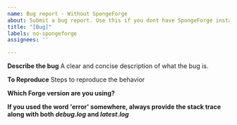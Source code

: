 ```yaml
---
name: Bug report - Without SpongeForge
about: Submit a bug report. Use this if you dont have SpongeForge installed
title: "[Bug]"
labels: no-spongeforge
assignees: ''

---
```


**Describe the bug**
A clear and concise description of what the bug is.

**To Reproduce**
Steps to reproduce the behavior

**Which Forge version are you using?**

**If you used the word 'error' somewhere, always provide the stack trace along with both _debug.log_ and _latest.log_**
